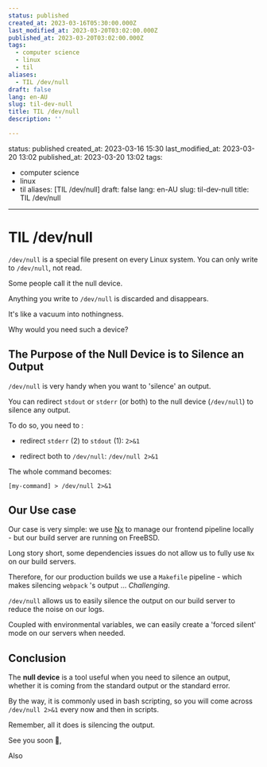 ```yaml
---
status: published
created_at: 2023-03-16T05:30:00.000Z
last_modified_at: 2023-03-20T03:02:00.000Z
published_at: 2023-03-20T03:02:00.000Z
tags:
  - computer science
  - linux
  - til
aliases:
  - TIL /dev/null
draft: false
lang: en-AU
slug: til-dev-null
title: TIL /dev/null
description: ''

--- 
```

status: published
created_at: 2023-03-16 15:30
last_modified_at: 2023-03-20 13:02
published_at: 2023-03-20 13:02
tags:
- computer science
- linux
- til
aliases: [TIL /dev/null]
draft: false
lang: en-AU
slug: til-dev-null
title: TIL /dev/null
---

# TIL /dev/null

`/dev/null` is a special file present on every Linux system. You can only write to `/dev/null`, not read.

Some people call it the null device.

Anything you write to `/dev/null` is discarded and disappears.

It's like a vacuum into nothingness.

Why would you need such a device?

## The Purpose of the Null Device is to Silence an Output

`/dev/null` is very handy when you want to 'silence' an output.

You can redirect `stdout` or `stderr` (or both) to the null device (`/dev/null`) to silence any output.

To do so, you need to :

- redirect `stderr` (2) to `stdout` (1): `2>&1`

- redirect both to `/dev/null`: `/dev/null 2>&1`

The whole command becomes:

`[my-command] > /dev/null 2>&1`

## Our Use case

Our case is very simple: we use [Nx](nx.dev) to manage our frontend pipeline locally - but our build server are running on FreeBSD.

Long story short, some dependencies issues do not allow us to fully use `Nx` on our build servers.

Therefore, for our production builds we use a `Makefile` pipeline - which makes silencing `webpack` 's output … _Challenging_.

`/dev/null` allows us to easily silence the output on our build server to reduce the noise on our logs.

Coupled with environmental variables, we can easily create a 'forced silent' mode on our servers when needed.

## Conclusion

The **null device** is a tool useful when you need to silence an output, whether it is coming from the standard output or the standard error.

By the way, it is commonly used in bash scripting, so you will come across `/dev/null 2>&1` every now and then in scripts.

Remember, all it does is silencing the output.

See you soon 👋,

Also